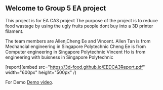 ## Welcome to Group 5 EA project

This project is for EA CA3 project
The purpose of the project is to reduce food wastage by using the ugly fruits people dont buy into a 3D printer filament.





The team members are Allen,Cheng Ee and Vincent.
Allen Tan is from Mechancial engineering in Singapore Polytechnic
Cheng Ee is from Computer engineering in Singapore Polytechnic
Vincent Ho is from engineering with buisness in Singapore Polytechnic

[report](embed src="https://3d-food.github.io/EEDCA3Report.pdf" width="600px" height="500px" /)



For Demo [Demo video](https://www.youtube.com/watch?v=LZb7Yt95vFc&feature=youtu.be).

